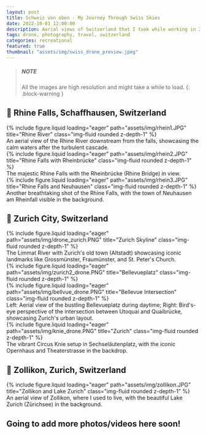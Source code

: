 ```yaml
---
layout: post
title: Schweiz von oben - My Journey Through Swiss Skies
date: 2022-10-01 12:00:00
description: Aerial views of Switzerland that I took while working in 2022.
tags: drone, photography, travel, switzerland
categories: recreational
featured: true
thumbnail: "assets/img/swiss_drone_preview.jpeg"
---
```

> ##### NOTE
>
> All the images are high resolution and might take a while to load.
{: .block-warning }

## 📍 Rhine Falls, Schaffhausen, Switzerland

<div class="row">
    <div class="col-sm mt-3 mt-md-0">
        {% include figure.liquid loading="eager" path="assets/img/rhein1.JPG" title="Rhine River" class="img-fluid rounded z-depth-1" %}
    </div>
</div>
<div class="caption">
    An aerial view of the Rhine River downstream from the falls, showcasing the calm waters after the turbulent cascade.
</div>

<div class="row mt-5">
    <div class="col-sm mt-3 mt-md-0">
        {% include figure.liquid loading="eager" path="assets/img/rhein2.JPG" title="Rhine Falls with Rheinbrücke" class="img-fluid rounded z-depth-1" %}
    </div>
</div>
<div class="caption">
    The majestic Rhine Falls with the Rheinbrücke (Rhine Bridge) in view.
</div>

<div class="row mt-5">
    <div class="col-sm mt-3 mt-md-0">
        {% include figure.liquid loading="eager" path="assets/img/rhein3.JPG" title="Rhine Falls and Neuhausen" class="img-fluid rounded z-depth-1" %}
    </div>
</div>
<div class="caption">
    Another breathtaking shot of the Rhine Falls, with the town of Neuhausen am Rheinfall visible in the background.
</div>

## 📍 Zurich City, Switzerland
<div class="row">
    <div class="col-sm mt-3 mt-md-0">
        {% include figure.liquid loading="eager" path="assets/img/drone_zurich.PNG" title="Zurich Skyline" class="img-fluid rounded z-depth-1" %}
    </div>
</div>
<div class="caption">
    The Limmat River with Zurich's old town (Altstadt) showcasing iconic landmarks like Grossmünster, Fraumünster, and St. Peter's Church.
</div>

<div class="row mt-4">
    <div class="col-sm mt-3 mt-md-0 d-flex align-items-center">
        {% include figure.liquid loading="eager" path="assets/img/zurich2_drone.PNG" title="Bellevueplatz" class="img-fluid rounded z-depth-1" %}
    </div>
    <div class="col-sm mt-3 mt-md-0">
        {% include figure.liquid loading="eager" path="assets/img/bellvue_drone.PNG" title="Bellevue Intersection" class="img-fluid rounded z-depth-1" %}
    </div>
</div>
<div class="caption">
    Left: Aerial view of the bustling Bellevueplatz during daytime; Right: Bird's-eye perspective of the intersection between Utoquai and Quaibrücke, showcasing Zurich's urban layout.
</div>

<div class="row">
    <div class="col-sm mt-3 mt-md-0">
        {% include figure.liquid loading="eager" path="assets/img/knie_drone.PNG" title="Zurich" class="img-fluid rounded z-depth-1" %}
    </div>
</div>
<div class="caption">
    The vibrant Circus Knie setup in Sechseläutenplatz, with the iconic Opernhaus and Theaterstrasse in the backdrop.
</div>


## 📍 Zollikon, Zurich, Switzerland
<div class="row">
    <div class="col-sm mt-3 mt-md-0">
        {% include figure.liquid loading="eager" path="assets/img/zollikon.JPG" title="Zollikon and Lake Zurich" class="img-fluid rounded z-depth-1" %}
    </div>
</div>
<div class="caption">
    An aerial view of Zollikon, where I used to live, with the beautiful Lake Zurich (Zürichsee) in the background.
</div>


## Going to add more photos/videos here soon!